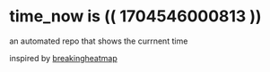 # time_now is (( 1704546000813 ))

an automated repo that shows the currnent time

inspired by [breakingheatmap](https://github.com/breakingheatmap/breakingheatmap)